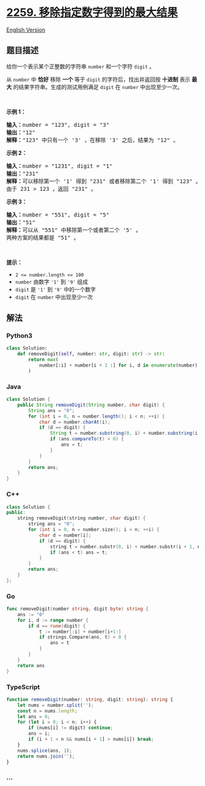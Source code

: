 # [2259. 移除指定数字得到的最大结果](https://leetcode.cn/problems/remove-digit-from-number-to-maximize-result)

[English Version](/solution/2200-2299/2259.Remove%20Digit%20From%20Number%20to%20Maximize%20Result/README_EN.md)

## 题目描述

<!-- 这里写题目描述 -->

<p>给你一个表示某个正整数的字符串 <code>number</code> 和一个字符 <code>digit</code> 。</p>

<p>从 <code>number</code> 中 <strong>恰好</strong> 移除 <strong>一个</strong> 等于&nbsp;<code>digit</code> 的字符后，找出并返回按 <strong>十进制</strong> 表示 <strong>最大</strong> 的结果字符串。生成的测试用例满足 <code>digit</code> 在 <code>number</code> 中出现至少一次。</p>

<p>&nbsp;</p>

<p><strong>示例 1：</strong></p>

<pre>
<strong>输入：</strong>number = "123", digit = "3"
<strong>输出：</strong>"12"
<strong>解释：</strong>"123" 中只有一个 '3' ，在移除 '3' 之后，结果为 "12" 。
</pre>

<p><strong>示例 2：</strong></p>

<pre>
<strong>输入：</strong>number = "1231", digit = "1"
<strong>输出：</strong>"231"
<strong>解释：</strong>可以移除第一个 '1' 得到 "231" 或者移除第二个 '1' 得到 "123" 。
由于 231 &gt; 123 ，返回 "231" 。
</pre>

<p><strong>示例 3：</strong></p>

<pre>
<strong>输入：</strong>number = "551", digit = "5"
<strong>输出：</strong>"51"
<strong>解释：</strong>可以从 "551" 中移除第一个或者第二个 '5' 。
两种方案的结果都是 "51" 。
</pre>

<p>&nbsp;</p>

<p><strong>提示：</strong></p>

<ul>
	<li><code>2 &lt;= number.length &lt;= 100</code></li>
	<li><code>number</code> 由数字 <code>'1'</code> 到 <code>'9'</code> 组成</li>
	<li><code>digit</code> 是 <code>'1'</code> 到 <code>'9'</code> 中的一个数字</li>
	<li><code>digit</code> 在 <code>number</code> 中出现至少一次</li>
</ul>

## 解法

<!-- 这里可写通用的实现逻辑 -->

<!-- tabs:start -->

### **Python3**

<!-- 这里可写当前语言的特殊实现逻辑 -->

```python
class Solution:
    def removeDigit(self, number: str, digit: str) -> str:
        return max(
            number[:i] + number[i + 1 :] for i, d in enumerate(number) if d == digit
        )
```

### **Java**

<!-- 这里可写当前语言的特殊实现逻辑 -->

```java
class Solution {
    public String removeDigit(String number, char digit) {
        String ans = "0";
        for (int i = 0, n = number.length(); i < n; ++i) {
            char d = number.charAt(i);
            if (d == digit) {
                String t = number.substring(0, i) + number.substring(i + 1);
                if (ans.compareTo(t) < 0) {
                    ans = t;
                }
            }
        }
        return ans;
    }
}
```

### **C++**

```cpp
class Solution {
public:
    string removeDigit(string number, char digit) {
        string ans = "0";
        for (int i = 0, n = number.size(); i < n; ++i) {
            char d = number[i];
            if (d == digit) {
                string t = number.substr(0, i) + number.substr(i + 1, n - i);
                if (ans < t) ans = t;
            }
        }
        return ans;
    }
};
```

### **Go**

```go
func removeDigit(number string, digit byte) string {
	ans := "0"
	for i, d := range number {
		if d == rune(digit) {
			t := number[:i] + number[i+1:]
			if strings.Compare(ans, t) < 0 {
				ans = t
			}
		}
	}
	return ans
}
```

### **TypeScript**

```ts
function removeDigit(number: string, digit: string): string {
    let nums = number.split('');
    const n = nums.length;
    let ans = 0;
    for (let i = 0; i < n; i++) {
        if (nums[i] != digit) continue;
        ans = i;
        if (i + 1 < n && nums[i + 1] > nums[i]) break;
    }
    nums.splice(ans, 1);
    return nums.join('');
}
```

### **...**

```

```

<!-- tabs:end -->
